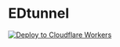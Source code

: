 # EDtunnel

[![Deploy to Cloudflare Workers](https://deploy.workers.cloudflare.com/button)](https://deploy.workers.cloudflare.com/?url=https://github.com/whxxyu/WhxTrojan)

